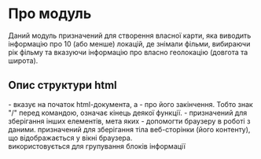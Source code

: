 # Про модуль

Даний модуль призначений для створення власної карти,
яка виводить інформацію про 10 (або менше) локацій, де знімали фільми,
вибираючи рік фільму та вказуючи інформацію про власно геолокацію (довгота та широта).

## Опис структури html

<html> - вказує на початок html-документа,
а </html> - про його закінчення.
Тобто знак "/" перед командою, означає кінець деякої функції.
<head> - призначений для зберігання інших елементів,
мета яких - допомогти браузеру в роботі з даними.
<body> призначений для зберігання тіла веб-сторінки (його контенту),
що відображається у вікні браузера.
<div> використовується для групування блоків інформації
<script> - додає на веб-сторінку JavaScript скрипт.
Тощо.
Приклад структури:
<html>
<head>
<title>HTML структура документа</title>
</head>
<body>
(...)
</body>
</html>

## Висновок

Даний модуль створює карту, на якій відображаться мітки найближчих відзнятих фільмів,
а також мої вказані координати для пошуку (мітка), показує пряму відстань від заданої
геолокації та інформацію про довжину в км. Крім того, як третій шар виводить карту України,
розфарбовану в синій колір.
Нижче приведу приклади роботи.

## Приклад роботи модуля

```
    >>> python main.py
    Enter the year for analysis: 2013
    Enter the latitude: 50.4547 
    Enter the longitude: 30.5238
    Map is generating...
    Please wait...
    Finished. Please have look at the map:     2013_movies_map.html
```
